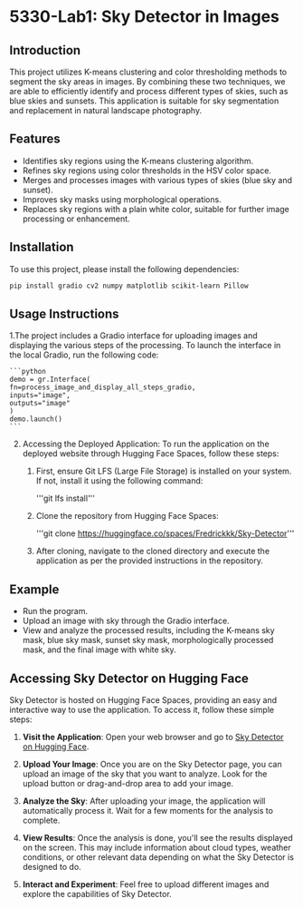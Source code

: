 # 5330-Lab1: Sky Detector in Images

## Introduction
This project utilizes K-means clustering and color thresholding methods to segment the sky areas in images. By combining these two techniques, we are able to efficiently identify and process different types of skies, such as blue skies and sunsets. This application is suitable for sky segmentation and replacement in natural landscape photography.

## Features
- Identifies sky regions using the K-means clustering algorithm.
- Refines sky regions using color thresholds in the HSV color space.
- Merges and processes images with various types of skies (blue sky and sunset).
- Improves sky masks using morphological operations.
- Replaces sky regions with a plain white color, suitable for further image processing or enhancement.

## Installation
To use this project, please install the following dependencies:

```bash
pip install gradio cv2 numpy matplotlib scikit-learn Pillow
```

## Usage Instructions
1.The project includes a Gradio interface for uploading images and displaying the various steps of the processing. To launch the interface in the local Gradio, run the following code:

    ```python
    demo = gr.Interface(
    fn=process_image_and_display_all_steps_gradio,
    inputs="image",
    outputs="image"
    )
    demo.launch()
    ```
2. Accessing the Deployed Application:
    To run the application on the deployed website through Hugging Face Spaces, follow these steps:
    1. First, ensure Git LFS (Large File Storage) is installed on your system. If not, install it using the following command:
   
        '''git lfs install'''
    2. Clone the repository from Hugging Face Spaces:
    
        '''git clone https://huggingface.co/spaces/Fredrickkk/Sky-Detector'''
        
    3. After cloning, navigate to the cloned directory and execute the application as per the provided instructions in the repository.    


## Example
- Run the program.
- Upload an image with sky through the Gradio interface.
- View and analyze the processed results, including the K-means sky mask, blue sky mask, sunset sky mask, morphologically processed mask, and the final image with white sky.


## Accessing Sky Detector on Hugging Face

Sky Detector is hosted on Hugging Face Spaces, providing an easy and interactive way to use the application. To access it, follow these simple steps:

1. **Visit the Application**: Open your web browser and go to [Sky Detector on Hugging Face](https://huggingface.co/spaces/Fredrickkk/Sky-Detector).

2. **Upload Your Image**: Once you are on the Sky Detector page, you can upload an image of the sky that you want to analyze. Look for the upload button or drag-and-drop area to add your image.

3. **Analyze the Sky**: After uploading your image, the application will automatically process it. Wait for a few moments for the analysis to complete.

4. **View Results**: Once the analysis is done, you'll see the results displayed on the screen. This may include information about cloud types, weather conditions, or other relevant data depending on what the Sky Detector is designed to do.

5. **Interact and Experiment**: Feel free to upload different images and explore the capabilities of Sky Detector.

